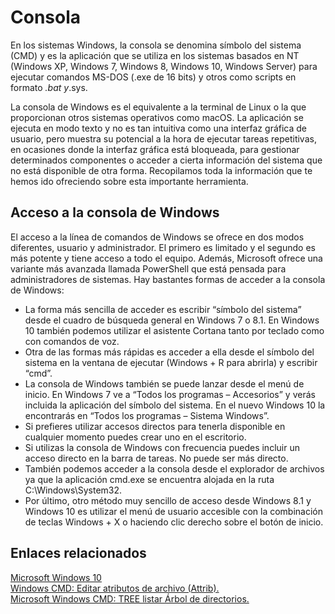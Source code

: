 # Consola

En los sistemas Windows, la consola se denomina símbolo del sistema (CMD) y es la aplicación que se utiliza en los sistemas basados ​​en NT (Windows XP, Windows 7, Windows 8, Windows 10, Windows Server) para ejecutar comandos MS-DOS (.exe de 16 bits) y otros como scripts en formato *.bat y*.sys.

La consola de Windows es el equivalente a la terminal de Linux o la que proporcionan otros sistemas operativos como macOS. La aplicación se ejecuta en modo texto y no es tan intuitiva como una interfaz gráfica de usuario, pero muestra su potencial a la hora de ejecutar tareas repetitivas, en ocasiones donde la interfaz gráfica está bloqueada, para gestionar determinados componentes o acceder a cierta información del sistema que no está disponible de otra forma. Recopilamos toda la información que te hemos ido ofreciendo sobre esta importante herramienta.

## Acceso a la consola de Windows

El acceso a la línea de comandos de Windows se ofrece en dos modos diferentes, usuario y administrador. El primero es limitado y el segundo es más potente y tiene acceso a todo el equipo. Además, Microsoft ofrece una variante más avanzada llamada PowerShell que está pensada para administradores de sistemas. Hay bastantes formas de acceder a la consola de Windows:

* La forma más sencilla de acceder es escribir “símbolo del sistema” desde el cuadro de búsqueda general en Windows 7 o 8.1. En Windows 10 también podemos utilizar el asistente Cortana tanto por teclado como con comandos de voz.
* Otra de las formas más rápidas es acceder a ella desde el símbolo del sistema en la ventana de ejecutar (Windows + R para abrirla) y escribir “cmd”.
* La consola de Windows también se puede lanzar desde el menú de inicio. En Windows 7 ve a “Todos los programas – Accesorios” y verás incluida la aplicación del símbolo del sistema. En el nuevo Windows 10 la encontrarás en “Todos los programas – Sistema Windows”.
* Si prefieres utilizar accesos directos para tenerla disponible en cualquier momento puedes crear uno en el escritorio.
* Si utilizas la consola de Windows con frecuencia puedes incluir un acceso directo en la barra de tareas. No puede ser más directo.
* También podemos acceder a la consola desde el explorador de archivos ya que la aplicación cmd.exe se encuentra alojada en la ruta C:\Windows\System32.
* Por último, otro método muy sencillo de acceso desde Windows 8.1 y Windows 10 es utilizar el menú de usuario accesible con la combinación de teclas Windows + X o haciendo clic derecho sobre el botón de inicio.

## Enlaces relacionados
[Microsoft Windows 10](https://www.youtube.com/playlist?list=PLSYb3e_3vNgMDbQca5TK0WuD3kVDXKQna)  
[Windows CMD: Editar atributos de archivo (Attrib).](https://www.pantallazos.es/2018/06/windows-cmd-editar-atributos-archivo-attrib.html)  
[Microsoft Windows CMD: TREE listar Árbol de directorios. ](https://www.pantallazos.es/2018/06/microsoft-windows-cmd-tree-listar-arbol-directorios.html)  
